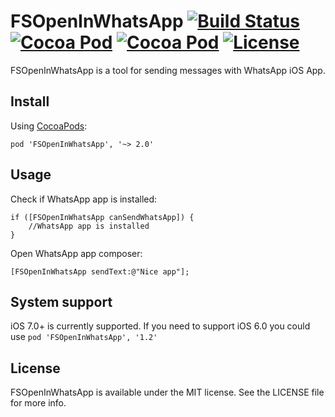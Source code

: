 # FSOpenInWhatsApp [![Build Status](https://travis-ci.org/x2on/FSOpenInWhatsApp.png)](https://travis-ci.org/x2on/FSOpenInWhatsApp) [![Cocoa Pod](https://cocoapod-badges.herokuapp.com/p/FSOpenInWhatsApp/badge.svg)](http://cocoadocs.org/docsets/FSOpenInWhatsApp/) [![Cocoa Pod](https://cocoapod-badges.herokuapp.com/v/FSOpenInWhatsApp/badge.svg)](http://cocoadocs.org/docsets/FSOpenInWhatsApp/) [![License](https://go-shields.herokuapp.com/license-MIT-blue.png)](http://opensource.org/licenses/MIT)

FSOpenInWhatsApp is a tool for sending messages with WhatsApp iOS App.

## Install
Using [CocoaPods](http://cocoapods.org/):

`pod 'FSOpenInWhatsApp', '~> 2.0'`

## Usage

Check if WhatsApp app is installed: 

```objc
if ([FSOpenInWhatsApp canSendWhatsApp]) {
	//WhatsApp app is installed
}
```

Open WhatsApp app composer:
```objc
[FSOpenInWhatsApp sendText:@"Nice app"];
```

## System support
iOS 7.0+ is currently supported.
If you need to support iOS 6.0 you could use `pod 'FSOpenInWhatsApp', '1.2'`

## License

FSOpenInWhatsApp is available under the MIT license. See the LICENSE file for more info.
